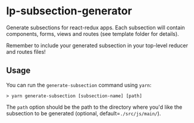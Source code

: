 # lp-subsection-generator

Generate subsections for react-redux apps.
Each subsection will contain components, forms, views and routes (see template folder for details).

Remember to include your generated subsection in your top-level reducer and routes files!

## Usage

You can run the `generate-subsection` command using `yarn`:
```
> yarn generate-subsection [subsection-name] [path]
```

The `path` option should be the path to the directory where you'd like the subsection to be generated (optional, default=`./src/js/main/`).
